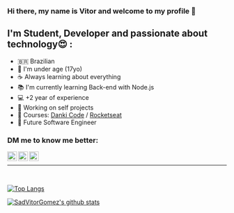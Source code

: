 ### Hi there, my name is Vitor and welcome to my profile 👋

## I'm Student, Developer and passionate about technology😍 :

- 🇧🇷 Brazilian
- 🔞 I'm under age (17yo)
- ☕ Always learning about everything
- 📚 I'm currently learning Back-end with Node.js
- 💻 +2 year of experience
- 🚧 Working on self projects
- 📝 Courses: [Danki Code][dankicode] / [Rocketseat][rocketseat]
- 💭 Future Software Engineer

### DM me to know me better:

[<img align="left" alt="LinkedIn" width="22px" src="https://image.flaticon.com/icons/png/512/174/174857.png" />][linkedin]
[<img align="left" alt="Twitter" width="22px" src="https://upload.wikimedia.org/wikipedia/pt/thumb/3/3d/Twitter_logo_2012.svg/1200px-Twitter_logo_2012.svg.png" />][twitter]
[<img align="left" alt="Instagram" width="22px" src="https://image.flaticon.com/icons/png/512/174/174855.png" />][instagram]

<br/>

---

<br/>

[![Top Langs](https://github-readme-stats.vercel.app/api/top-langs/?username=SadVitorGomez&layout=compact)](https://github.com/SadVitorGomez/github-readme-stats)

[![SadVitorGomez's github stats](https://github-readme-stats.vercel.app/api?username=SadVitorGomez&show_icons=true&theme=radical)](https://github.com/SadVitorGomez/github-readme-stats)

[dankicode]: https://cursos.dankicode.com/
[rocketseat]: https://app.rocketseat.com.br
[linkedin]: https://www.linkedin.com/in/vitor-katakura-9485031ab/
[twitter]: https://twitter.com/SadVitorGomez
[instagram]: https://www.instagram.com/sadvitorgomez/
